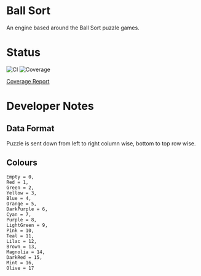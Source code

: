 # Ball Sort

An engine based around the Ball Sort puzzle games.

# Status

![CI](https://github.com/stevehjohn/BallSort/actions/workflows/test.yml/badge.svg)
![Coverage](https://stevehjohn.github.io/BallSort/badge_linecoverage.svg)

[Coverage Report](https://stevehjohn.github.io/BallSort/)

# Developer Notes

## Data Format

Puzzle is sent down from left to right column wise, bottom to top row wise.

## Colours

```
Empty = 0,
Red = 1,
Green = 2,
Yellow = 3,
Blue = 4,
Orange = 5,
DarkPurple = 6,
Cyan = 7,
Purple = 8,
LightGreen = 9,
Pink = 10,
Teal = 11,
Lilac = 12,
Brown = 13,
Magnolia = 14,
DarkRed = 15,
Mint = 16,
Olive = 17
```
